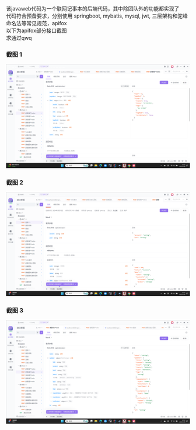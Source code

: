 该javaweb代码为一个联网记事本的后端代码，其中除团队外的功能都实现了<br>
代码符合预备要求，分别使用 springboot, mybatis, mysql, jwt, 三层架构和驼峰命名法等常见规范，apifox<br>
以下为apifox部分接口截图<br>
求通过qwq<br>
### 截图 1
![截图 1](pic/Desktop%20Screenshot%202025.01.10%20-%2022.52.19.11.png)

### 截图 2
![截图 2](pic/Desktop%20Screenshot%202025.01.10%20-%2022.52.45.42.png)

### 截图 3
![截图 3](pic/Desktop%20Screenshot%202025.01.10%20-%2022.53.03.91.png)
